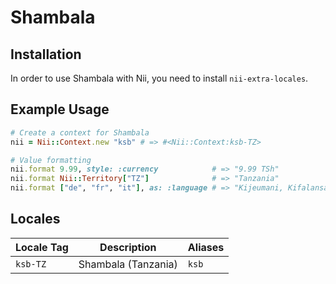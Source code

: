 <!-- This file has been generated. Source: languages/_template.md.erb -->

# Shambala

## Installation

In order to use Shambala with Nii, you need to install `nii-extra-locales`.

## Example Usage

``` ruby
# Create a context for Shambala
nii = Nii::Context.new "ksb" # => #<Nii::Context:ksb-TZ>

# Value formatting
nii.format 9.99, style: :currency            # => "9.99 TSh"
nii.format Nii::Territory["TZ"]              # => "Tanzania"
nii.format ["de", "fr", "it"], as: :language # => "Kijeumani, Kifalansa, Kiitaliano"
```


## Locales

<table>
  <thead>
    <tr>
      <th>Locale Tag</th>
      <th>Description</th>
      <th>Aliases</th>
    </tr>
  </thead>
  <tbody>
    <tr>
      <td><code>ksb-TZ</code></td>
      <td>Shambala (Tanzania)</td>
      <td><code>ksb</code></td>
    </tr>
  </tbody>
</table>

